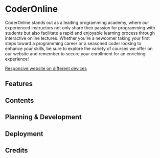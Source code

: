 # CoderOnline
CoderOnline stands out as a leading programming academy, where our experienced instructors not only share their passion for programming with students but also facilitate a rapid and enjoyable learning process through interactive online lectures. Whether you're a newcomer taking your first steps toward a programming career or a seasoned coder looking to enhance your skills, be sure to explore the variety of courses we offer on our website and remember to secure your enrollment for an enriching experience!

[Responsive website on different devices](README/responsive_web_img.png)

## Features

## Contents

## Planning & Development

## Deployment

## Credits